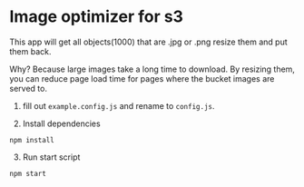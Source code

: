 # Image optimizer for s3

This app will get all objects(1000) that are .jpg or .png resize them and put them back.

Why? Because large images take a long time to download. By resizing them, you can reduce page load time for pages where the bucket images are served to.

1. fill out ```example.config.js``` and rename to ```config.js```.
 
2. Install dependencies

 ```
 npm install
 ```
3. Run start script

 ```
 npm start 
 ```

